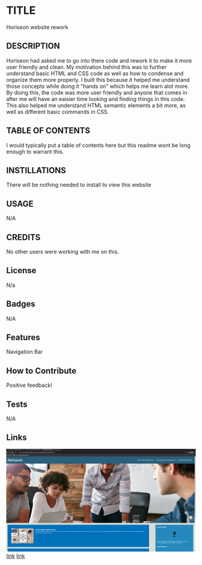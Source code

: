 # TITLE

Horiseon website rework

## DESCRIPTION

Horiseon had asked me to go into there code and rework it to make it more user friendly and clean.
My motivation behind this was to further understand basic HTML and CSS code as well as how to condense and organize them more properly. I built this because it helped me understand those concepts while doing it "hands on" which helps me learn alot more. By doing this, the code was more user friendly and anyone that comes in after me will have an eaisier time looking and finding things in this code. This also helped me understand HTML semantic elements a bit more, as well as different basic commands in CSS.

## TABLE OF CONTENTS

I would typically put a table of contents here but this readme wont be long enough to warrant this.

## INSTILLATIONS

There will be nothing needed to install to view this website

## USAGE

N/A

## CREDITS

No other users were working with me on this.

## License

N/a

## Badges

N/A

## Features

Navigation Bar

## How to Contribute

Positive feedback!

## Tests

N/A

## Links

![Screenshot of website](./assets/images/Website-landing-page.png)
[link](https://github.com/JMADA257/Website-Rework)
[link](https://jmada257.github.io/Website-Rework/)
